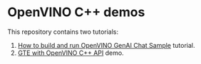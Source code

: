 # OpenVINO C++ demos

This repository contains two tutorials:

1. [How to build and run OpenVINO GenAI Chat Sample](genai_samples_tutorial/GenAI_Samples.md) tutorial.
2. [GTE with OpenVINO C++ API](gte_cpp_demo) demo.
